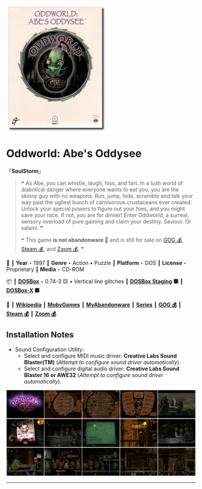 ![](Thumbnail.png "application-thumbnail")

# Oddworld: Abe's Oddysee

「**SoulStorm**」

> ❝ As Abe, you can whistle, laugh, hiss, and fart. In a lush world of diabolical danger where everyone wants to eat you, you are the skinny guy with no weapons. Run, jump, hide, scramble and talk your way past the ugliest bunch of carnivorous crustaceans ever created. Unlock your special powers to figure out your foes, and you might save your race. If not, you are for dinner! Enter Oddworld, a surreal, sensory overload of pure gaming and claim your destiny. Saviour. Or salami. ❞
>
> ❝ This game **is not abandonware 🚫** and is still for sale on [GOG 💰](https://www.gog.com/en/game/oddworld_abes_oddysee), [Steam 💰](https://store.steampowered.com/app/15700/Oddworld_Abes_Oddysee/), and [Zoom 💰](https://www.zoom-platform.com/product/oddworld-abes-oddysee). ❞
>

📌 ┃ **Year** ‣ 1997 ┃ **Genre** ‣ Action • Puzzle ┃ **Platform** ‣ DOS ┃ **License** ‣ Proprietary ┃ **Media** ‣ CD-ROM 

📦 ┃ **[DOSBox](https://www.dosbox.com/)** ‣ 0.74-3 🟨 • Vertical line glitches ┃ **[DOSBox Staging](https://dosbox-staging.github.io/) 🟩** ┃ **[DOSBox-X](https://dosbox-x.com/) 🟩** 

📎 ┃ **[Wikipedia](https://en.wikipedia.org/wiki/Oddworld:_Abe%27s_Oddysee)** ┃ **[MobyGames](https://www.mobygames.com/game/1058/oddworld-abes-oddysee/)** ┃ **[MyAbandonware](https://www.myabandonware.com/game/oddworld-abe-s-oddysee-cqh)** ┃ **[Series](https://en.wikipedia.org/wiki/Oddworld)** ┃ **[GOG 💰](https://www.gog.com/en/game/oddworld_abes_oddysee)** ┃ **[Steam 💰](https://store.steampowered.com/app/15700/Oddworld_Abes_Oddysee/)** ┃ **[Zoom 💰](https://www.zoom-platform.com/product/oddworld-abes-oddysee)** 

## Installation Notes
- Sound Configuration Utility:
  - Select and configure MIDI music driver: **Creative Labs Sound Blaster(TM)** (*Attempt to configure sound driver automatically*).
  - Select and configure digital audio driver: **Creative Labs Sound Blaster 16 or AWE32** (*Attempt to configure sound driver automatically*).

![](Montage.png "Oddworld: Abe's Oddysee")

---

